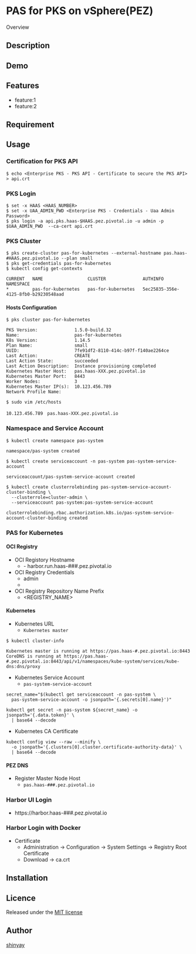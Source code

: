 # PAS for PKS on vSphere(PEZ)

Overview

## Description

## Demo

## Features

- feature:1
- feature:2

## Requirement

## Usage
### Certification for PKS API
```
$ echo <Enterprise PKS - PKS API - Certificate to secure the PKS API> > api.crt
```
### PKS Login
```
$ set -x HAAS <HAAS_NUMBER>
$ set -x UAA_ADMIN_PWD <Enterprise PKS - Credentials - Uaa Admin Password>
$ pks login -a api.pks.haas-$HAAS.pez.pivotal.io -u admin -p $UAA_ADMIN_PWD  --ca-cert api.crt
```

### PKS Cluster
```
$ pks create-cluster pas-for-kubernetes --external-hostname pas.haas-#HAAS.pez.pivotal.io --plan small
$ pks get-credentials pas-for-kubernetes
$ kubectl config get-contexts

CURRENT   NAME                 CLUSTER              AUTHINFO                               NAMESPACE
*         pas-for-kubernetes   pas-for-kubernetes   5ec25835-356e-4125-8fb0-b29230548aad
```

#### Hosts Configuration
```
$ pks cluster pas-for-kubernetes

PKS Version:              1.5.0-build.32
Name:                     pas-for-kubernetes
K8s Version:              1.14.5
Plan Name:                small
UUID:                     7fe91df2-8110-414c-b97f-f140ae2264ce
Last Action:              CREATE
Last Action State:        succeeded
Last Action Description:  Instance provisioning completed
Kubernetes Master Host:   pas.haas-XXX.pez.pivotal.io
Kubernetes Master Port:   8443
Worker Nodes:             3
Kubernetes Master IP(s):  10.123.456.789
Network Profile Name:
```

```
$ sudo vim /etc/hosts

10.123.456.789　pas.haas-XXX.pez.pivotal.io
```

### Namespace and Service Account
```
$ kubectl create namespace pas-system

namespace/pas-system created
```

```
$ kubectl create serviceaccount -n pas-system pas-system-service-account

serviceaccount/pas-system-service-account created
```

```
$ kubectl create clusterrolebinding pas-system-service-account-cluster-binding \
  --clusterrole=cluster-admin \
  --serviceaccount pas-system:pas-system-service-account

clusterrolebinding.rbac.authorization.k8s.io/pas-system-service-account-cluster-binding created
```

### PAS for Kubernetes
#### OCI Registry
- OCI Registory Hostname
  - <HARBOR HOSTNAME>
    - harbor.run.haas-###.pez.pivotal.io
- OCI Registry Credentials
  - admin
  - <PEZ MAIN PASSWORD>
- OCI Registry Repository Name Prefix
  - <REGISTRY_NAME>

#### Kubernetes
- Kubernetes URL
  - `Kubernetes master`
```
$ kubectl cluster-info

Kubernetes master is running at https://pas.haas-#.pez.pivotal.io:8443
CoreDNS is running at https://pas.haas-#.pez.pivotal.io:8443/api/v1/namespaces/kube-system/services/kube-dns:dns/proxy
```

- Kubernetes Service Account
  - `pas-system-service-account`
```
secret_name="$(kubectl get serviceaccount -n pas-system \
  pas-system-service-account -o jsonpath='{.secrets[0].name}')"

kubectl get secret -n pas-system ${secret_name} -o jsonpath='{.data.token}' \
  | base64 --decode
```

- Kubernetes CA Certificate
```
kubectl config view --raw --minify \
  -o jsonpath='{.clusters[0].cluster.certificate-authority-data}' \
  | base64 --decode
```

#### PEZ DNS
- Register Master Node Host
  - `pas.haas-###.pez.pivotal.io`

### Harbor UI Login
- https://harbor.haas-###.pez.pivotal.io

### Harbor Login with Docker
- Certificate
  - Administration -> Configuration -> System Settings -> Registry Root Certificate
  - Download -> ca.crt

## Installation

## Licence

Released under the [MIT license](https://gist.githubusercontent.com/shinyay/56e54ee4c0e22db8211e05e70a63247e/raw/34c6fdd50d54aa8e23560c296424aeb61599aa71/LICENSE)

## Author

[shinyay](https://github.com/shinyay)
